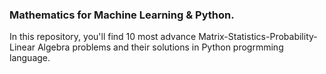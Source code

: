 ### Mathematics for Machine Learning & Python.
In this repository, you'll find 10 most advance Matrix-Statistics-Probability-Linear Algebra problems and their solutions in Python progrmming language.
